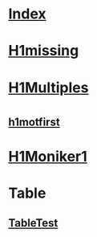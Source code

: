 # [Index](index.md)
# [H1missing](headings/H1Missing.md)
# [H1Multiples](headings/H1Missingtest.md)
# 
## [h1motfirst](http://docs.microsoft.com/en-us)
# [H1Moniker1](headings/H1InMoniker.md)
# Table
## [TableTest](Tables/table_test.md)